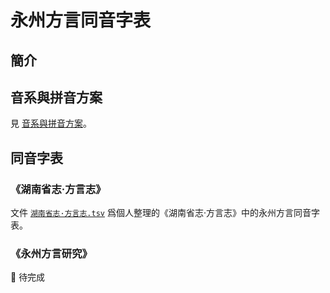 # 永州方言同音字表

## 簡介

## 音系與拼音方案

見 [音系與拼音方案](音系與拼音方案.md)。

## 同音字表

### 《湖南省志·方言志》

文件 [`湖南省志·方言志.tsv`](湖南省志·方言志.tsv) 爲個人整理的《湖南省志·方言志》中的永州方言同音字表。

### 《永州方言研究》

🚧️ 待完成


